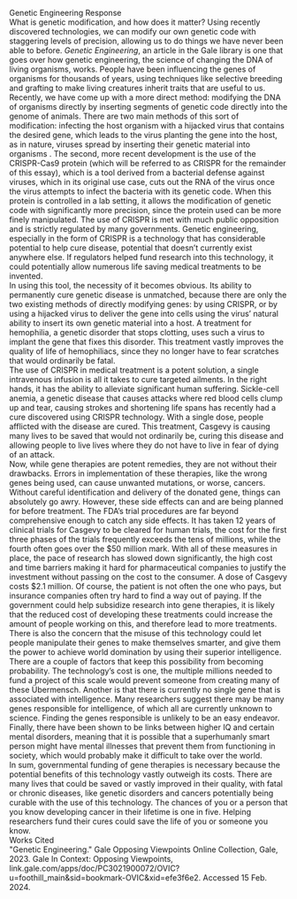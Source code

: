 Genetic Engineering Response  
What is genetic modification, and how does it matter? Using recently discovered technologies, we can modify our own genetic code with staggering levels of precision, allowing us to do things we have never been able to before. *Genetic Engineering*, an article in the Gale library is one that goes over how genetic engineering, the science of changing the DNA of living organisms, works. People have been influencing the genes of organisms for thousands of years, using techniques like selective breeding and grafting to make living creatures inherit traits that are useful to us. Recently, we have come up with a more direct method: modifying the DNA of organisms directly by inserting segments of genetic code directly into the genome of animals. There are two main methods of this sort of modification: infecting the host organism with a hijacked virus that contains the desired gene, which leads to the virus planting the gene into the host, as in nature, viruses spread by inserting their genetic material into organisms . The second, more recent development is the use of the CRISPR-Cas9 protein (which will be referred to as CRISPR for the remainder of this essay), which is a tool derived from a bacterial defense against viruses, which in its original use case, cuts out the RNA of the virus once the virus attempts to infect the bacteria with its genetic code. When this protein is controlled in a lab setting, it allows the modification of genetic code with significantly more precision, since the protein used can be more finely manipulated. The use of CRISPR is met with much public opposition and is strictly regulated by many governments. Genetic engineering, especially in the form of CRISPR is a technology that has considerable potential to help cure disease, potential that doesn’t currently exist anywhere else. If regulators helped fund research into this technology, it could potentially allow numerous life saving medical treatments to be invented.  
In using this tool, the necessity of it becomes obvious. Its ability to permanently cure genetic disease is unmatched, because there are only the two existing methods of directly modifying genes: by using CRISPR, or by using a hijacked virus to deliver the gene into cells using the virus’ natural ability to insert its own genetic material into a host. A treatment for hemophilia, a genetic disorder that stops clotting, uses such a virus to implant the gene that fixes this disorder. This treatment vastly improves the quality of life of hemophiliacs, since they no longer have to fear scratches that would ordinarily be fatal.  
The use of CRISPR in medical treatment is a potent solution, a single intravenous infusion is all it takes to cure targeted ailments. In the right hands, it has the ability to alleviate significant human suffering. Sickle-cell anemia, a genetic disease that causes attacks where red blood cells clump up and tear, causing strokes and shortening life spans has recently had a cure discovered using CRISPR technology. With a single dose, people afflicted with the disease are cured. This treatment, Casgevy is causing many lives to be saved that would not ordinarily be, curing this disease and allowing people to live lives where they do not have to live in fear of dying of an attack.  
Now, while gene therapies are potent remedies, they are not without their drawbacks. Errors in implementation of these therapies, like the wrong genes being used, can cause unwanted mutations, or worse, cancers. Without careful identification and delivery of the donated gene, things can absolutely go awry. However, these side effects can and are being planned for before treatment. The FDA’s trial procedures are far beyond comprehensive enough to catch any side effects. It has taken 12 years of clinical trials for Casgevy to be cleared for human trials, the cost for the first three phases of the trials frequently exceeds the tens of millions, while the fourth often goes over the $50 million mark. With all of these measures in place, the pace of research has slowed down significantly, the high cost and time barriers making it hard for pharmaceutical companies to justify the investment without passing on the cost to the consumer. A dose of Casgevy costs $2.1 million. Of course, the patient is not often the one who pays, but insurance companies often try hard to find a way out of paying. If the government could help subsidize research into gene therapies, it is likely that the reduced cost of developing these treatments could increase the amount of people working on this, and therefore lead to more treatments.  
There is also the concern that the misuse of this technology could let people manipulate their genes to make themselves smarter, and give them the power to achieve world domination by using their superior intelligence. There are a couple of factors that keep this possibility from becoming probability. The technology’s cost is one, the multiple millions needed to fund a project of this scale would prevent someone from creating many of these Übermensch. Another is that there is currently no single gene that is associated with intelligence. Many researchers suggest there may be many genes responsible for intelligence, of which all are currently unknown to science. Finding the genes responsible is unlikely to be an easy endeavor. Finally, there have been shown to be links between higher IQ and certain mental disorders, meaning that it is possible that a superhumanly smart person might have mental illnesses that prevent them from functioning in society, which would probably make it difficult to take over the world.  
In sum, governmental funding of gene therapies is necessary because the potential benefits of this technology vastly outweigh its costs. There are many lives that could be saved or vastly improved in their quality, with fatal or chronic diseases, like genetic disorders and cancers potentially being curable with the use of this technology. The chances of you or a person that you know developing cancer in their lifetime is one in five. Helping researchers fund their cures could save the life of you or someone you know.  
Works Cited  
"Genetic Engineering." Gale Opposing Viewpoints Online Collection, Gale, 2023\. Gale In Context: Opposing Viewpoints, link.gale.com/apps/doc/PC3021900072/OVIC?u=foothill\_main\&sid=bookmark-OVIC\&xid=efe3f6e2. Accessed 15 Feb. 2024\.